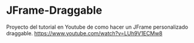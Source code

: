 # JFrame-Draggable
Proyecto del tutorial en Youtube de como hacer un JFrame personalizado draggable.
https://www.youtube.com/watch?v=LUh9V1ECMw8
